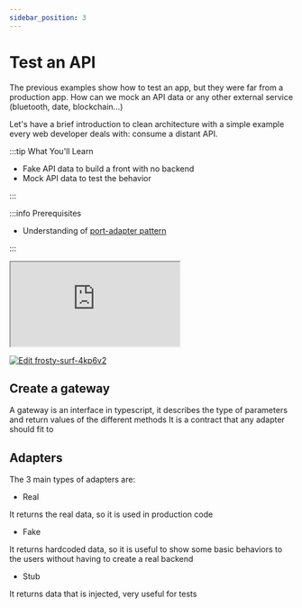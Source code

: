 ```yaml
---
sidebar_position: 3
---
```


# Test an API

The previous examples show how to test an app, but they were far from a production app.
How can we mock an API data or any other external service (bluetooth, date, blockchain...)

Let's have a brief introduction to clean architecture with a simple example every web developer deals with: consume a distant API.

:::tip What You'll Learn

- Fake API data to build a front with no backend
- Mock API data to test the behavior

:::

:::info Prerequisites

- Understanding of [port-adapter pattern](https://kulshekhar.github.io/ts-jest/docs/getting-started/installation/)

:::

<iframe 
    src="https://t7w33f-5173.csb.app/"
    style={{ width: "100%", height: "500px", border: "0", borderRadius: "4px", overflow: "hidden" }}
    title="frosty-surf-4kp6v2"
    allow="accelerometer; ambient-light-sensor; camera; encrypted-media; geolocation; gyroscope; hid; microphone; midi; payment; usb; vr; xr-spatial-tracking"
    sandbox="allow-forms allow-modals allow-popups allow-presentation allow-same-origin allow-scripts"
></iframe>

[![Edit frosty-surf-4kp6v2](https://codesandbox.io/static/img/play-codesandbox.svg)](https://codesandbox.io/p/devbox/github/azot-dev/cortex/tree/main/examples/counter?embed=1&file=%2Fsrc%2Fcortex%2Fservices%2Fcounter.service.ts)

## Create a gateway

A gateway is an interface in typescript, it describes the type of parameters and return values of the different methods
It is a contract that any adapter should fit to

## Adapters

The 3 main types of adapters are:

- Real

It returns the real data, so it is used in production code

- Fake

It returns hardcoded data, so it is useful to show some basic behaviors to the users without having to create a real backend

- Stub

It returns data that is injected, very useful for tests
